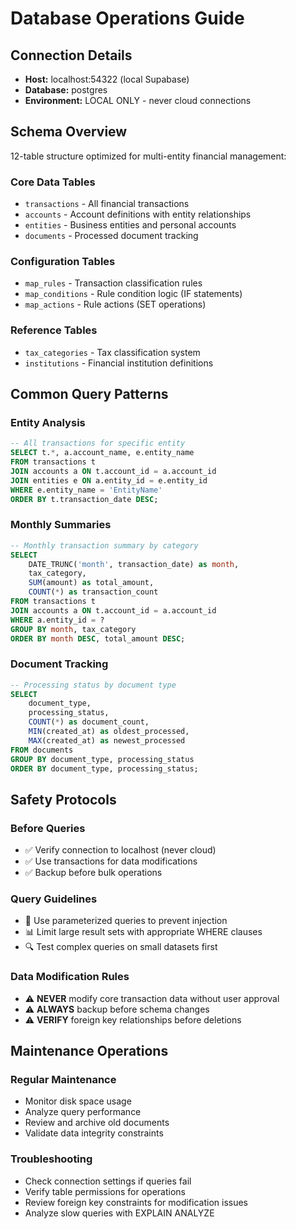 # Database Operations Guide

## Connection Details
- **Host:** localhost:54322 (local Supabase)
- **Database:** postgres
- **Environment:** LOCAL ONLY - never cloud connections

## Schema Overview
12-table structure optimized for multi-entity financial management:

### Core Data Tables
- `transactions` - All financial transactions
- `accounts` - Account definitions with entity relationships
- `entities` - Business entities and personal accounts
- `documents` - Processed document tracking

### Configuration Tables
- `map_rules` - Transaction classification rules
- `map_conditions` - Rule condition logic (IF statements)
- `map_actions` - Rule actions (SET operations)

### Reference Tables
- `tax_categories` - Tax classification system
- `institutions` - Financial institution definitions

## Common Query Patterns

### Entity Analysis
```sql
-- All transactions for specific entity
SELECT t.*, a.account_name, e.entity_name
FROM transactions t
JOIN accounts a ON t.account_id = a.account_id
JOIN entities e ON a.entity_id = e.entity_id
WHERE e.entity_name = 'EntityName'
ORDER BY t.transaction_date DESC;
```

### Monthly Summaries
```sql
-- Monthly transaction summary by category
SELECT
    DATE_TRUNC('month', transaction_date) as month,
    tax_category,
    SUM(amount) as total_amount,
    COUNT(*) as transaction_count
FROM transactions t
JOIN accounts a ON t.account_id = a.account_id
WHERE a.entity_id = ?
GROUP BY month, tax_category
ORDER BY month DESC, total_amount DESC;
```

### Document Tracking
```sql
-- Processing status by document type
SELECT
    document_type,
    processing_status,
    COUNT(*) as document_count,
    MIN(created_at) as oldest_processed,
    MAX(created_at) as newest_processed
FROM documents
GROUP BY document_type, processing_status
ORDER BY document_type, processing_status;
```

## Safety Protocols

### Before Queries
- ✅ Verify connection to localhost (never cloud)
- ✅ Use transactions for data modifications
- ✅ Backup before bulk operations

### Query Guidelines
- 🎯 Use parameterized queries to prevent injection
- 📊 Limit large result sets with appropriate WHERE clauses
- 🔍 Test complex queries on small datasets first

### Data Modification Rules
- ⚠️ **NEVER** modify core transaction data without user approval
- ⚠️ **ALWAYS** backup before schema changes
- ⚠️ **VERIFY** foreign key relationships before deletions

## Maintenance Operations

### Regular Maintenance
- Monitor disk space usage
- Analyze query performance
- Review and archive old documents
- Validate data integrity constraints

### Troubleshooting
- Check connection settings if queries fail
- Verify table permissions for operations
- Review foreign key constraints for modification issues
- Analyze slow queries with EXPLAIN ANALYZE
